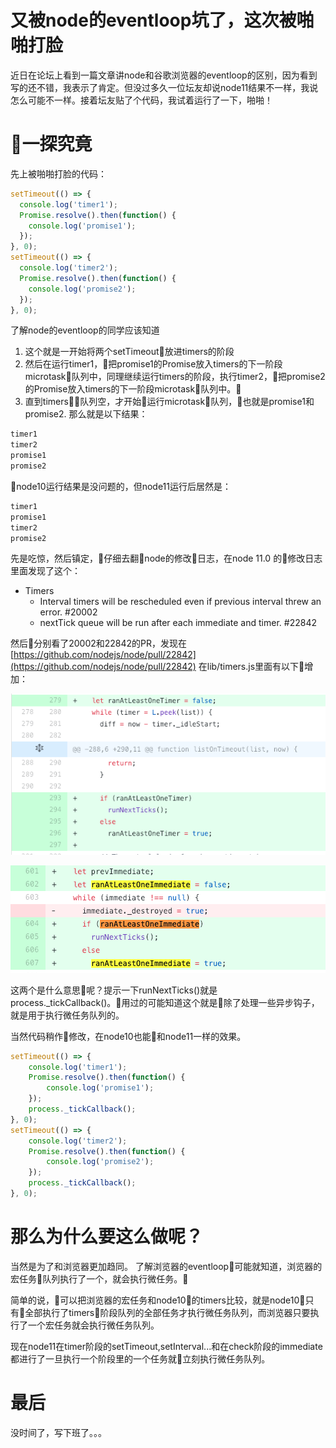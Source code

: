 # 又被node的eventloop坑了，这次被啪啪打脸
近日在论坛上看到一篇文章讲node和谷歌浏览器的eventloop的区别，因为看到写的还不错，我表示了肯定。但没过多久一位坛友却说node11结果不一样，我说怎么可能不一样。接着坛友贴了个代码，我试着运行了一下，啪啪！

# 一探究竟
先上被啪啪打脸的代码：
```js
setTimeout(() => {
  console.log('timer1');
  Promise.resolve().then(function() {
    console.log('promise1');
  });
}, 0);
setTimeout(() => {
  console.log('timer2');
  Promise.resolve().then(function() {
    console.log('promise2');
  });
}, 0);
```

了解node的eventloop的同学应该知道
1. 这个就是一开始将两个setTimeout放进timers的阶段
2. 然后在运行timer1，把promise1的Promise放入timers的下一阶段microtask队列中，同理继续运行timers的阶段，执行timer2，把promise2的Promise放入timers的下一阶段microtask队列中。
3. 直到timers队列空，才开始运行microtask队列，也就是promise1和promise2.
那么就是以下结果：
```js
timer1
timer2
promise1
promise2
```
node10运行结果是没问题的，但node11运行后居然是：
```js
timer1
promise1
timer2
promise2
```
先是吃惊，然后镇定，仔细去翻node的修改日志，在node 11.0 的修改日志里面发现了这个：
* Timers
    * Interval timers will be rescheduled even if previous interval threw an error. #20002
    * nextTick queue will be run after each immediate and timer. #22842

然后分别看了20002和22842的PR，发现在 [https://github.com/nodejs/node/pull/22842](https://github.com/nodejs/node/pull/22842) 在lib/timers.js里面有以下增加：

![timer.png](./timer.png)

![immediate.png](./immediate.png)

这两个是什么意思呢？提示一下runNextTicks()就是process._tickCallback()。用过的可能知道这个就是除了处理一些异步钩子，就是用于执行微任务队列的。

当然代码稍作修改，在node10也能和node11一样的效果。
```js
setTimeout(() => {
    console.log('timer1');
    Promise.resolve().then(function() {
        console.log('promise1');
    });
    process._tickCallback();
}, 0);
setTimeout(() => {
    console.log('timer2');
    Promise.resolve().then(function() {
        console.log('promise2');
    });
    process._tickCallback();
}, 0);

```

# 那么为什么要这么做呢？
当然是为了和浏览器更加趋同。
了解浏览器的eventloop可能就知道，浏览器的宏任务队列执行了一个，就会执行微任务。

简单的说，可以把浏览器的宏任务和node10的timers比较，就是node10只有全部执行了timers阶段队列的全部任务才执行微任务队列，而浏览器只要执行了一个宏任务就会执行微任务队列。

现在node11在timer阶段的setTimeout,setInterval...和在check阶段的immediate都进行了一旦执行一个阶段里的一个任务就立刻执行微任务队列。


# 最后
没时间了，写下班了。。。